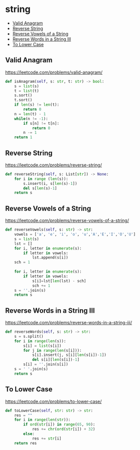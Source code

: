 # string

+ [Valid Anagram](#valid-anagram)
+ [Reverse String](#reverse-string)
+ [Reverse Vowels of a String](#reverse-vowels-of-a-string)
+ [Reverse Words in a String III](#reverse-words-in-a-string-III)
+ [To Lower Case](#to-lower-case)

## Valid Anagram


https://leetcode.com/problems/valid-anagram/

```python
def isAnagram(self, s: str, t: str) -> bool:
    s = list(s)
    t = list(t)
    s.sort()
    t.sort()
    if len(s) != len(t):
        return 0
    n = len(t) - 1
    while(n != -1):
        if s[n] != t[n]:
            return 0
        n -= 1
    return 1
```

## Reverse String


https://leetcode.com/problems/reverse-string/

```python
def reverseString(self, s: List[str]) -> None:
    for i in range (len(s)):
        s.insert(i, s[len(s)-1])
        del s[len(s)-1]
    return s
```

## Reverse Vowels of a String


https://leetcode.com/problems/reverse-vowels-of-a-string/

```python
def reverseVowels(self, s: str) -> str:
    vowels = ['a', 'e', 'i', 'o', 'u','A','E','I','O','U']
    s = list(s)
    lst = []
    for i, letter in enumerate(s):
        if letter in vowels:
            lst.append(s[i])
    sch = 1
    
    for i, letter in enumerate(s):
        if letter in vowels:
            s[i]=lst[len(lst) - sch]
            sch += 1
    s = ''.join(s)
    return s
```

## Reverse Words in a String III


https://leetcode.com/problems/reverse-words-in-a-string-iii/

```python
def reverseWords(self, s: str) -> str:
    s = s.split()
    for i in range(len(s)):
        s[i] = list(s[i])
        for j in range(len(s[i])):
            s[i].insert(j, s[i][len(s[i])-1])
            del s[i][len(s[i])-1]
        s[i] = ''.join(s[i])
    s = ' '.join(s)
    return s
```

## To Lower Case


https://leetcode.com/problems/to-lower-case/

```python
def toLowerCase(self, str: str) -> str:
    res = ""
    for i in range(len(str)):
        if ord(str[i]) in range(65, 90):
            res += chr(ord(str[i]) + 32)
        else:
            res += str[i]
    return res
```
